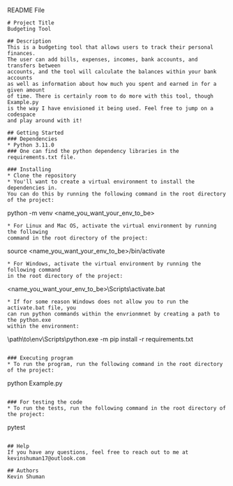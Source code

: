 README File
```
# Project Title
Budgeting Tool

## Description
This is a budgeting tool that allows users to track their personal finances. 
The user can add bills, expenses, incomes, bank accounts, and transfers between 
accounts, and the tool will calculate the balances within your bank accounts 
as well as information about how much you spent and earned in for a given amount 
of time. There is certainly room to do more with this tool, though Example.py 
is the way I have envisioned it being used. Feel free to jump on a codespace 
and play around with it!

## Getting Started
### Dependencies
* Python 3.11.0
### One can find the python dependency libraries in the requirements.txt file.

### Installing
* Clone the repository
* You'll want to create a virtual environment to install the dependencies in. 
You can do this by running the following command in the root directory of the project:
```
python -m venv <name_you_want_your_env_to_be>
```
* For Linux and Mac OS, activate the virtual environment by running the following 
command in the root directory of the project:
```
source <name_you_want_your_env_to_be>/bin/activate
```
* For Windows, activate the virtual environment by running the following command 
in the root directory of the project:
```
<name_you_want_your_env_to_be>\Scripts\activate.bat
```
* If for some reason Windows does not allow you to run the activate.bat file, you 
can run python commands within the envrionmnet by creating a path to the python.exe 
within the environment:
```
\path\to\env\Scripts\python.exe -m pip install -r requirements.txt
```

### Executing program
* To run the program, run the following command in the root directory of the project:
```
python Example.py <start date> <end date>
```

### For testing the code
* To run the tests, run the following command in the root directory of the project:
```
pytest
```

## Help
If you have any questions, feel free to reach out to me at kevinshuman17@outlook.com

## Authors
Kevin Shuman




